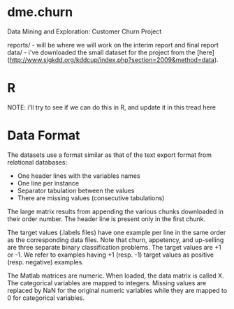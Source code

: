 dme.churn
=========

Data Mining and Exploration: Customer Churn Project

reports/ - will be where we will work on the interim report and final report
data/ 	 - i've downloaded the small dataset for the project from the [here] (http://www.sigkdd.org/kddcup/index.php?section=2009&method=data).

R
===
NOTE: i'll try to see if we can do this in R, and update it in this tread here


Data Format
===========

The datasets use a format similar as that of the text export format from relational databases:

* One header lines with the variables names
* One line per instance
* Separator tabulation between the values
* There are missing values (consecutive tabulations)

The large matrix results from appending the various chunks downloaded in their order number. The header line is present only in the first chunk.

The target values (.labels files) have one example per line in the same order as the corresponding data files. Note that churn, appetency, and up-selling are three separate binary classification problems. The target values are +1 or -1. We refer to examples having +1 (resp. -1) target values as positive (resp. negative) examples.

The Matlab matrices are numeric. When loaded, the data matrix is called X. The categorical variables are mapped to integers. Missing values are replaced by NaN for the original numeric variables while they are mapped to 0 for categorical variables.


